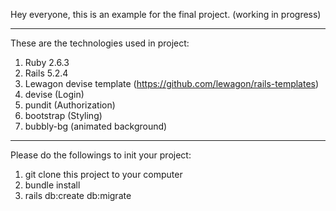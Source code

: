 Hey everyone, this is an example for the final project. (working in progress)

---------

These are the technologies used in project:

1) Ruby 2.6.3
2) Rails 5.2.4
3) Lewagon devise template (https://github.com/lewagon/rails-templates)
4) devise (Login)
5) pundit (Authorization)
6) bootstrap (Styling)
7) bubbly-bg (animated background)

---------

Please do the followings to init your project:

1) git clone this project to your computer
2) bundle install
3) rails db:create db:migrate
